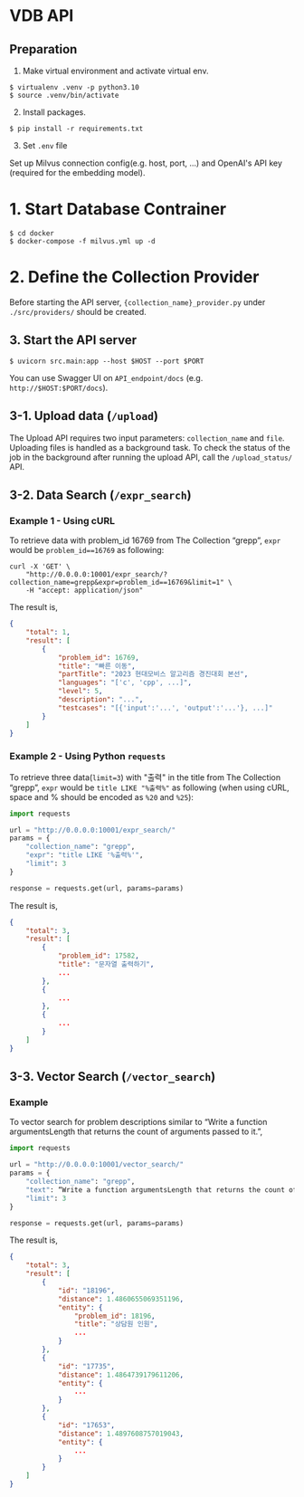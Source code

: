 # VDB API
## Preparation
1. Make virtual environment and activate virtual env. 
```shell
$ virtualenv .venv -p python3.10
$ source .venv/bin/activate
```
2. Install packages.
```shell
$ pip install -r requirements.txt
```
3. Set `.env` file

Set up Milvus connection config(e.g. host, port, ...) and OpenAI's API key (required for the embedding model).

# 1. Start Database Contrainer
```shell
$ cd docker
$ docker-compose -f milvus.yml up -d
```
# 2. Define the Collection Provider
Before starting the API server, `{collection_name}_provider.py` under `./src/providers/` should be created.

## 3. Start the API server
```shell
$ uvicorn src.main:app --host $HOST --port $PORT
```
You can use Swagger UI on `API_endpoint/docs` (e.g. `http://$HOST:$PORT/docs`).

## 3-1. Upload data (`/upload`)
The Upload API requires two input parameters: `collection_name` and `file`. Uploading files is handled as a background task. To check the status of the job in the background after running the upload API, call the `/upload_status/` API.

## 3-2. Data Search (`/expr_search`)
### Example 1 - Using cURL
To retrieve data with problem_id 16769 from The Collection “grepp”, `expr` would be `problem_id==16769` as following:
```shell
curl -X 'GET' \
    "http://0.0.0.0:10001/expr_search/?collection_name=grepp&expr=problem_id==16769&limit=1" \
    -H "accept: application/json"
```
The result is, 
```json
{
    "total": 1,
    "result": [
        {
            "problem_id": 16769,
            "title": "빠른 이동",
            "partTitle": "2023 현대모비스 알고리즘 경진대회 본선",
            "languages": "['c', 'cpp', ...]",
            "level": 5,
            "description": "...",
            "testcases": "[{'input':'...', 'output':'...'}, ...]"
        }
    ]
}
```
### Example 2 - Using Python `requests`
To retrieve three data(`limit=3`) with "출력" in the title from The Collection “grepp”, `expr` would be `title LIKE "%출력%"` as following (when using cURL, space and % should be encoded as `%20` and `%25`):
```python
import requests

url = "http://0.0.0.0:10001/expr_search/"
params = {
    "collection_name": "grepp",
    "expr": "title LIKE '%출력%'",
    "limit": 3
}

response = requests.get(url, params=params)
```
The result is, 
```json
{
    "total": 3,
    "result": [
        {
            "problem_id": 17582,
            "title": "문자열 출력하기",
            ...
        },
        {
            ...
        },
        {
            ...
        }
    ]
}
```

## 3-3. Vector Search (`/vector_search`)
### Example
To vector search for problem descriptions similar to “Write a function argumentsLength that returns the count of arguments passed to it.”, 
```python
import requests

url = "http://0.0.0.0:10001/vector_search/"
params = {
    "collection_name": "grepp",
    "text": “Write a function argumentsLength that returns the count of arguments passed to it.”,
    "limit": 3
}

response = requests.get(url, params=params)
```
The result is,
```json
{
    "total": 3,
    "result": [
        {
            "id": "18196",
            "distance": 1.4860655069351196,
            "entity": {
                "problem_id": 18196,
                "title": "상담원 인원",
                ...
            }
        },
        {
            "id": "17735",
            "distance": 1.4864739179611206,
            "entity": {
                ...
            }
        },
        {
            "id": "17653",
            "distance": 1.4897608757019043,
            "entity": {
                ...
            }
        }
    ]
}
```